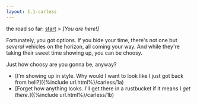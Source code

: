 ```yaml
---
layout: 1.1-carless
---
```

<nav class="wrap">the road so far: <a href="{%include url.html%}/carless/go">start</a> > <i>[You are here!]</i></nav>

Fortunately, you got options. If you bide your time, there's not one but *several* vehicles on the horizon, all coming your way. And while they're taking their sweet time showing up, you can be choosy.

Just how choosy are you gonna be, anyway?

- [I'm showing up in style. Why would I want to look like I just got back from hell?]({%include url.html%}/carless/1a)
- [Forget how anything looks. I'll get there in a rustbucket if it means I *get there*.]({%include url.html%}/carless/1b)